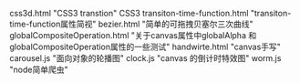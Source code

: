 css3d.html "CSS3 transtion"
CSS3  transiton-time-function.html "transiton-time-function属性简视"
bezier.html "简单的可拖拽贝塞尔三次曲线"
globalCompositeOperation.html "关于canvas属性中globalAlpha 和 globalCompositeOperation属性的一些测试"
handwirte.html "canvas手写"
carousel.js "面向对象的轮播图"
clock.js "canvas 的倒计时特效图"
worm.js "node简单爬虫"